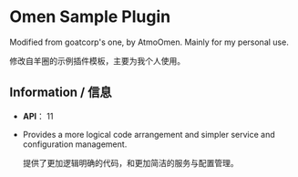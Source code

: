 # Omen Sample Plugin

Modified from goatcorp's one, by AtmoOmen. Mainly for my personal use.

修改自羊圈的示例插件模板，主要为我个人使用。

## Information / 信息

- **API**： 11

- Provides a more logical code arrangement and simpler service and configuration management.

  提供了更加逻辑明确的代码，和更加简洁的服务与配置管理。